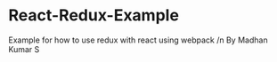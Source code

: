 # React-Redux-Example
 Example for how to use redux with react using webpack /n
                By Madhan Kumar S
